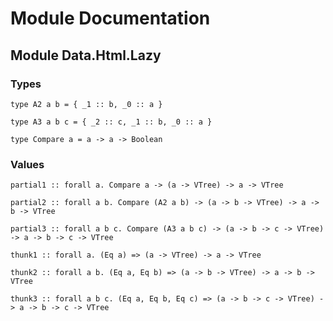 # Module Documentation

## Module Data.Html.Lazy

### Types

    type A2 a b = { _1 :: b, _0 :: a }

    type A3 a b c = { _2 :: c, _1 :: b, _0 :: a }

    type Compare a = a -> a -> Boolean


### Values

    partial1 :: forall a. Compare a -> (a -> VTree) -> a -> VTree

    partial2 :: forall a b. Compare (A2 a b) -> (a -> b -> VTree) -> a -> b -> VTree

    partial3 :: forall a b c. Compare (A3 a b c) -> (a -> b -> c -> VTree) -> a -> b -> c -> VTree

    thunk1 :: forall a. (Eq a) => (a -> VTree) -> a -> VTree

    thunk2 :: forall a b. (Eq a, Eq b) => (a -> b -> VTree) -> a -> b -> VTree

    thunk3 :: forall a b c. (Eq a, Eq b, Eq c) => (a -> b -> c -> VTree) -> a -> b -> c -> VTree



